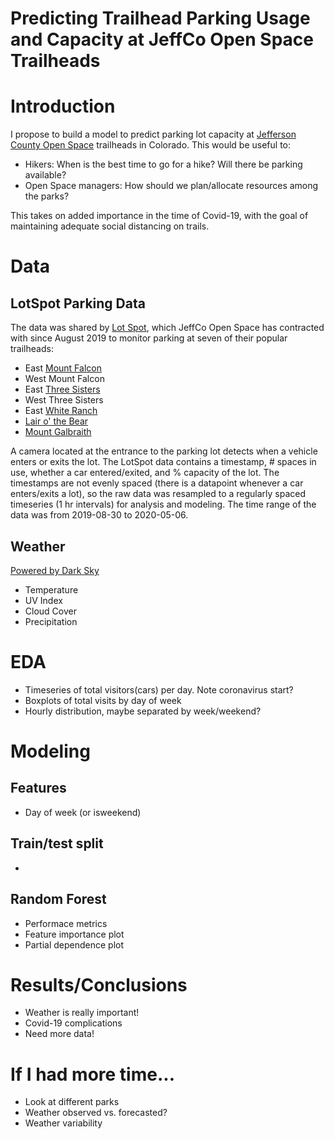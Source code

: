 # Predicting Trailhead Parking Usage and Capacity at JeffCo Open Space Trailheads

# Introduction
I propose to build a model to predict parking lot capacity at [Jefferson County Open Space](https://www.jeffco.us/open-space) trailheads in Colorado. This would be useful to:
- Hikers: When is the best time to go for a hike? Will there be parking available? 
- Open Space managers: How should we plan/allocate resources among the parks?

This takes on added importance in the time of Covid-19, with the goal of maintaining adequate social distancing on trails. 

# Data

## LotSpot Parking Data
The data was shared by [Lot Spot](https://lotspot.co/), which JeffCo Open Space has contracted with since August 2019 to monitor parking at seven of their popular trailheads: 
- East [Mount Falcon](https://www.jeffco.us/1332/Mount-Falcon-Park)
- West Mount Falcon
- East [Three Sisters](https://www.jeffco.us/980/Alderfer-Three-Sisters-Park)
- West Three Sisters
- East [White Ranch](https://www.jeffco.us/1437/White-Ranch-Park)
- [Lair o' the Bear](https://www.jeffco.us/1254/Lair-o-the-Bear-Park)
- [Mount Galbraith](https://www.jeffco.us/1335/Mount-Galbraith-Park)

 A camera located at the entrance to the parking lot detects when a vehicle enters or exits the lot. The LotSpot data contains a timestamp, # spaces in use, whether a car entered/exited, and % capacity of the lot. The timestamps are not evenly spaced (there is a datapoint whenever a car enters/exits a lot), so the raw data was resampled to a regularly spaced timeseries (1 hr intervals) for analysis and modeling. The time range of the data was from 2019-08-30 to 2020-05-06. 

## Weather
[Powered by Dark Sky](https://darksky.net/poweredby/)
- Temperature
- UV Index
- Cloud Cover
- Precipitation

# EDA

- Timeseries of total visitors(cars) per day. Note coronavirus start?
- Boxplots of total visits by day of week
- Hourly distribution, maybe separated by week/weekend?


# Modeling


## Features
- Day of week (or isweekend)

## Train/test split

- 

## Random Forest

- Performace metrics
- Feature importance plot
- Partial dependence plot


# Results/Conclusions
- Weather is really important!
- Covid-19 complications
- Need more data!

# If I had more time...
- Look at different parks
- Weather observed vs. forecasted?
- Weather variability 


